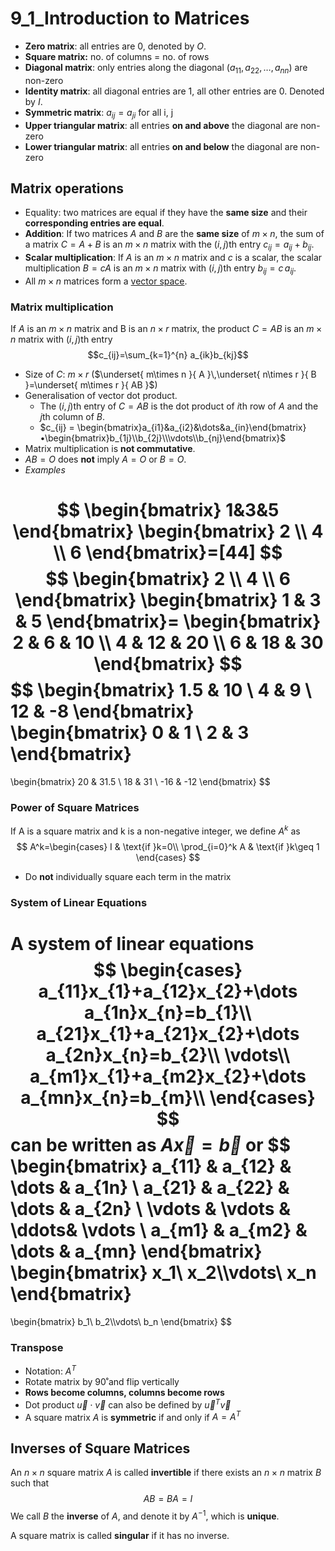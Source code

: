 # 9_1_Introduction to Matrices

- **Zero matrix**: all entries are 0, denoted by $O$.
- **Square matrix:** no. of columns = no. of rows
- **Diagonal matrix**: only entries along the diagonal ($a_{11}, a_{22}, \dots, a_{nn}$) are non-zero
- **Identity matrix**: all diagonal entries are 1, all other entries are 0. Denoted by $I$.
- **Symmetric matrix**: $a_{ij}=a_{ji}$ for all i, j
- **Upper triangular matrix**: all entries **on and above** the diagonal are non-zero
- **Lower triangular matrix**: all entries **on and below** the diagonal are non-zero

## Matrix operations

- Equality: two matrices are equal if they have the **same size** and their **corresponding entries are equal**.
- **Addition**: If two matrices $A$ and $B$ are the **same size** of $m\times n$, the sum of a matrix $C=A+B$ is an $m\times n$ matrix with the $(i,j)$th entry $c_{ij}=a_{ij}+b_{ij}$.
- **Scalar multiplication**: If $A$ is an $m\times n$ matrix and $c$ is a scalar, the scalar multiplication $B=cA$ is an $m\times n$ matrix with $(i,j)$th entry $b_{ij}=c\,a_{ij}$.
- All $m\times n$ matrices form a [vector space](https://www.geeksforgeeks.org/vector-space/).

### Matrix multiplication

If $A$ is an $m\times n$ matrix and B is an $n\times r$ matrix, the product $C=AB$ is an $m\times n$ matrix with $(i,j)$th entry
$$c_{ij}=\sum_{k=1}^{n} a_{ik}b_{kj}$$

- Size of $C$: $m\times r$ ($\underset{ m\times n }{ A }\,\underset{ n\times r }{ B }=\underset{ m\times r }{ AB }$)
- Generalisation of vector dot product.
    - The $(i,j)$th entry of $C=AB$ is the dot product of $i$th row of $A$ and the $j$th column of $B$.
    - $c_{ij} = \begin{bmatrix}a_{i1}&a_{i2}&\dots&a_{in}\end{bmatrix}•\begin{bmatrix}b_{1j}\\b_{2j}\\\vdots\\b_{nj}\end{bmatrix}$
- Matrix multiplication is **not commutative**.
- $AB=O$ does **not** imply $A=O$ or $B=O$.
- *Examples*

$$
\begin{bmatrix}
1&3&5
\end{bmatrix}
\begin{bmatrix}
2 \\
4 \\
6
\end{bmatrix}=[44]
$$
$$
\begin{bmatrix}
2 \\
4 \\
6
\end{bmatrix}
\begin{bmatrix}
1 & 3 & 5
\end{bmatrix}=
\begin{bmatrix}
2 & 6 & 10 \\
4 & 12 & 20 \\
6 & 18 & 30
\end{bmatrix}
$$
$$
\begin{bmatrix}
1.5 & 10 \\
4 & 9 \\
12 & -8
\end{bmatrix}
\begin{bmatrix}
0 & 1 \\
2 & 3
\end{bmatrix}
=
\begin{bmatrix}
20 & 31.5 \\
18 & 31 \\
-16 & -12
\end{bmatrix}
$$

### Power of Square Matrices

If A is a square matrix and k is a non-negative integer, we define $A^k$ as
$$
A^k=\begin{cases}
I & \text{if }k=0\\
\prod_{i=0}^k A & \text{if }k\geq 1
\end{cases}
$$

- Do **not** individually square each term in the matrix

### System of Linear Equations

A system of linear equations
$$
\begin{cases}
a_{11}x_{1}+a_{12}x_{2}+\dots a_{1n}x_{n}=b_{1}\\
a_{21}x_{1}+a_{21}x_{2}+\dots a_{2n}x_{n}=b_{2}\\
\vdots\\
a_{m1}x_{1}+a_{m2}x_{2}+\dots a_{mn}x_{n}=b_{m}\\
\end{cases}
$$
can be written as $A\vec{x}=\vec{b}$ or
$$
\begin{bmatrix}
a_{11} & a_{12} & \dots & a_{1n} \\
a_{21} & a_{22} & \dots & a_{2n} \\
\vdots & \vdots & \ddots& \vdots \\
a_{m1} & a_{m2} & \dots & a_{mn}
\end{bmatrix}
\begin{bmatrix}
x_1\\ x_2\\\vdots\\ x_n
\end{bmatrix}
=
\begin{bmatrix}
b_1\\ b_2\\\vdots\\ b_n
\end{bmatrix}
$$

### Transpose

- Notation: $A^T$
- Rotate matrix by 90˚and flip vertically
- **Rows become columns, columns become rows**
- Dot product $\vec{u}\cdot \vec{v}$ can also be defined by $\vec{u}^T\vec{v}$
- A square matrix $A$ is **symmetric** if and only if $A=A^T$

## Inverses of Square Matrices

An $n\times n$ square matrix $A$ is called **invertible** if there exists an $n\times n$ matrix $B$ such that
$$AB=BA=I$$
We call $B$ the **inverse** of $A$, and denote it by $A^{-1}$, which is **unique**.

A square matrix is called **singular** if it has no inverse.
